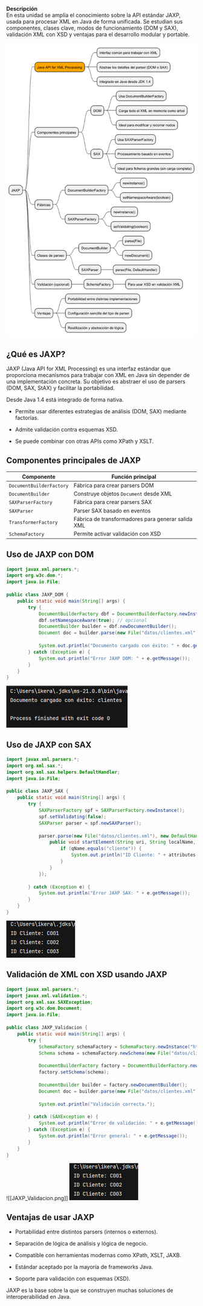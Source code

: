 
**Descripción**  
En esta unidad se amplía el conocimiento sobre la API estándar JAXP, usada para procesar XML en Java de forma unificada. Se estudian sus componentes, clases clave, modos de funcionamiento (DOM y SAX), validación XML con XSD y ventajas para el desarrollo modular y portable.


![texto](../Imagenes/jaxp.png)


## ¿Qué es JAXP?

JAXP (Java API for XML Processing) es una interfaz estándar que proporciona mecanismos para trabajar con XML en Java sin depender de una implementación concreta. Su objetivo es abstraer el uso de parsers (DOM, SAX, StAX) y facilitar la portabilidad.

Desde Java 1.4 está integrado de forma nativa.

- Permite usar diferentes estrategias de análisis (DOM, SAX) mediante factorías.
    
- Admite validación contra esquemas XSD.
    
- Se puede combinar con otras APIs como XPath y XSLT.
    

## Componentes principales de JAXP

|Componente|Función principal|
|---|---|
|`DocumentBuilderFactory`|Fábrica para crear parsers DOM|
|`DocumentBuilder`|Construye objetos `Document` desde XML|
|`SAXParserFactory`|Fábrica para crear parsers SAX|
|`SAXParser`|Parser SAX basado en eventos|
|`TransformerFactory`|Fábrica de transformadores para generar salida XML|
|`SchemaFactory`|Permite activar validación con XSD|

## Uso de JAXP con DOM

```java
import javax.xml.parsers.*;
import org.w3c.dom.*;
import java.io.File;

public class JAXP_DOM {
    public static void main(String[] args) {
        try {
            DocumentBuilderFactory dbf = DocumentBuilderFactory.newInstance();
            dbf.setNamespaceAware(true); // opcional
            DocumentBuilder builder = dbf.newDocumentBuilder();
            Document doc = builder.parse(new File("datos/clientes.xml"));

            System.out.println("Documento cargado con éxito: " + doc.getDocumentElement().getNodeName());
        } catch (Exception e) {
            System.out.println("Error JAXP DOM: " + e.getMessage());
        }
    }
}
```

![texto](../Imagenes/JAXP_DOM.png)

## Uso de JAXP con SAX
```java
import javax.xml.parsers.*;
import org.xml.sax.*;
import org.xml.sax.helpers.DefaultHandler;
import java.io.File;

public class JAXP_SAX {
    public static void main(String[] args) {
        try {
            SAXParserFactory spf = SAXParserFactory.newInstance();
            spf.setValidating(false);
            SAXParser parser = spf.newSAXParser();

            parser.parse(new File("datos/clientes.xml"), new DefaultHandler() {
                public void startElement(String uri, String localName, String qName, Attributes attributes) {
                    if (qName.equals("cliente")) {
                        System.out.println("ID Cliente: " + attributes.getValue("id"));
                    }
                }
            });

        } catch (Exception e) {
            System.out.println("Error JAXP SAX: " + e.getMessage());
        }
    }
}
```

![texto](../Imagenes/jAXP_SAX.png)


## Validación de XML con XSD usando JAXP

```java
import javax.xml.parsers.*;
import javax.xml.validation.*;
import org.xml.sax.SAXException;
import org.w3c.dom.Document;
import java.io.File;

public class JAXP_Validacion {
    public static void main(String[] args) {
        try {
            SchemaFactory schemaFactory = SchemaFactory.newInstance("http://www.w3.org/2001/XMLSchema");
            Schema schema = schemaFactory.newSchema(new File("datos/clientes.xsd"));

            DocumentBuilderFactory factory = DocumentBuilderFactory.newInstance();
            factory.setSchema(schema);

            DocumentBuilder builder = factory.newDocumentBuilder();
            Document doc = builder.parse(new File("datos/clientes.xml"));

            System.out.println("Validación correcta.");

        } catch (SAXException e) {
            System.out.println("Error de validación: " + e.getMessage());
        } catch (Exception e) {
            System.out.println("Error general: " + e.getMessage());
        }
    }
}
```

![[JAXP_Validacion.png]]
![texto](../Imagenes/jAXP_SAX.png)
## Ventajas de usar JAXP

- Portabilidad entre distintos parsers (internos o externos).
    
- Separación de lógica de análisis y lógica de negocio.
    
- Compatible con herramientas modernas como XPath, XSLT, JAXB.
    
- Estándar aceptado por la mayoría de frameworks Java.
    
- Soporte para validación con esquemas (XSD).
    

JAXP es la base sobre la que se construyen muchas soluciones de interoperabilidad en Java.